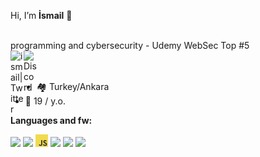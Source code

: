  Hi, I’m <b>İsmail</b> 👋
 
<br />
programming and cybersecurity
- Udemy WebSec Top #5
<br />
<a href="https://twitter.com/ismailfp">
  <img align="left" alt="ismail| Twitter" width="21px" src="https://raw.githubusercontent.com/anuraghazra/anuraghazra/master/assets/twitter.svg" />
</a>

<a href="İsmail#0031">
  <img align="left" alt=" Discord" width="21px" src="https://raw.githubusercontent.com/anuraghazra/anuraghazra/master/assets/discord-round.svg" />
</a>

<br />
<br />

- 🏘 Turkey/Ankara
- 🎂 19 / y.o.



**Languages and fw:**  

<code><img height="20" src="https://user-images.githubusercontent.com/49169815/121769727-eba0f480-cb6d-11eb-949e-f9671aceea07.png"></code>
<code><img height="20" src="https://user-images.githubusercontent.com/49169815/121769762-1e4aed00-cb6e-11eb-9a42-ee103fe2d268.png"></code>
<code><img height="20" src="https://raw.githubusercontent.com/github/explore/80688e429a7d4ef2fca1e82350fe8e3517d3494d/topics/javascript/javascript.png"></code>
<code><img height="20" src="https://user-images.githubusercontent.com/49169815/121769695-c8764500-cb6d-11eb-9b4f-c1bf18cd6147.png"></code>
<code><img height="20" src="https://user-images.githubusercontent.com/49169815/121769742-01161e80-cb6e-11eb-96cd-0eb2ca09703e.png"></code>
<code><img height="25" src="https://user-images.githubusercontent.com/49169815/121769861-a3ce9d00-cb6e-11eb-8865-67cfc552475c.png"></code>






    


